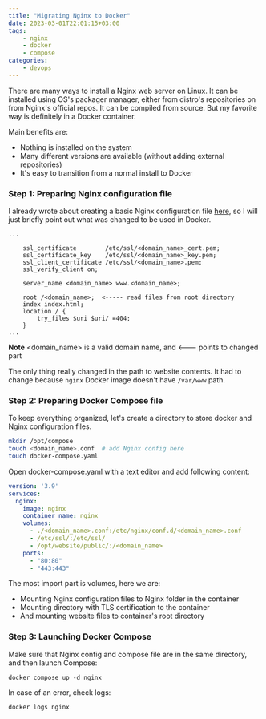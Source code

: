 ```yaml
---
title: "Migrating Nginx to Docker"
date: 2023-03-01T22:01:15+03:00
tags:
    - nginx
    - docker
    - compose
categories:
    - devops
---
```


There are many ways to install a Nginx web server on Linux. 
It can be installed using OS's packager manager, either from 
distro's repositories on from Nginx's official repos. It can 
be compiled from source. But my favorite way is definitely 
in a Docker container.

Main benefits are:
* Nothing is installed on the system
* Many different versions are available (without adding external repositories)
* It's easy to transition from a normal install to Docker


### Step 1: Preparing Nginx configuration file
I already wrote about creating a basic Nginx configuration file
[here](https://labbrat.net/blog/hugo_nginx/), so I will just briefly 
point out what was changed to be used in Docker.
```
...

    ssl_certificate        /etc/ssl/<domain_name>_cert.pem;
    ssl_certificate_key    /etc/ssl/<domain_name>_key.pem;
    ssl_client_certificate /etc/ssl/<domain_name>.pem;
    ssl_verify_client on;

    server_name <domain_name> www.<domain_name>;

    root /<domain_name>;  <----- read files from root directory
    index index.html;
    location / {
        try_files $uri $uri/ =404;
    }
...
```  
**Note** <domain_name> is a valid domain name, and <--- points to changed part

The only thing really changed in the path to website contents. It 
had to change because `nginx` Docker image doesn't have `/var/www` path.  


### Step 2: Preparing Docker Compose file
To keep everything organized, let's create a directory to store docker and 
Nginx configuration files.
```bash
mkdir /opt/compose
touch <domain_name>.conf  # add Nginx config here
touch docker-compose.yaml
```

Open docker-compose.yaml with a text editor and add following content:
```yaml
version: '3.9'
services:
  nginx:
    image: nginx
    container_name: nginx
    volumes:
      - ./<domain_name>.conf:/etc/nginx/conf.d/<domain_name>.conf
      - /etc/ssl/:/etc/ssl/
      - /opt/website/public/:/<domain_name>
    ports:
      - "80:80"
      - "443:443"
```

The most import part is volumes, here we are:
* Mounting Nginx configuration files to Nginx folder in the container
* Mounting directory with TLS certification to the container
* And mounting website files to container's root directory


### Step 3: Launching Docker Compose
Make sure that Nginx config and compose file are in the same directory, 
and then launch Compose:
```
docker compose up -d nginx
```

In case of an error, check logs:
```
docker logs nginx
```

